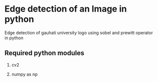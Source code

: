 # Edge detection of an Image in python 

Edge detection of gauhati university logo using sobel and prewitt operator in python

## Required python modules 

1. cv2

2. numpy as np

